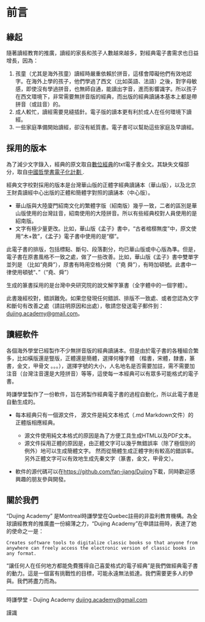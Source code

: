 # 前言

## 緣起

隨著讀經教育的推廣，讀經的家長和孩子人數越來越多，對經典電子書需求也日益增長，因為：

1. 孩童（尤其是海外孩童）讀經時嚴重依賴於拼音，這樣會障礙他們有效地認字。在海外上學的孩子，他們學過了西文（比如英語、法語）之後，對字母敏感，即使沒有學過拼音，也無師自通，能讀出字音，進而影響識字。所以孩子在西文環境下，非常需要無拼音版的經典，而出版的經典讀誦本基本上都是帶拼音（或註音）的。
2. 成人較忙，讀經需要見縫插針。電子版的讀本更有利於成人在任何環境下讀經。
3. 一些家庭準備開始讀經，卻沒有紙質書。電子書可以幫助這些家庭及早讀經。

## 採用的版本

為了減少文字錄入，經典的原文取自[數位經典][1]的txt電子書全文。其缺失文檔部分，取自[中國哲學書電子化計劃
][2].

[1]: http://www.chineseclassic.com/sites/default/files/field/image/munzu.zip
[2]: http://ctext.org/mengzi/zh

經典文字校對採用的版本是台灣華山版的正體字經典讀誦本（華山版），以及北京王財貴讀經中心出版的正體和簡體字對照的讀誦本（中心版）。

- 華山版與大陸廈門紹南文化的繁體字版（紹南版）幾乎一致，二者的區別是華山版使用的台灣註音，紹南使用的大陸拼音。所以有些經典校對人員使用的是紹南版。
- 文字有極少量更改。比如，華山版《孟子》書中，“古者棺槨無度”中，原文使用“木+敦”，《孟子》電子書中使用的是“槨”。

此電子書的排版，包括標點、斷句、段落劃分，均已華山版或中心版為準。但是，電子書在原書風格不一致之處，做了一些改善。比如，華山版《孟子》書中雙單字並列是 （比如“堯舜”），原書有時用空格分開 （“堯 舜”），有時加頓號。此書中一律使用頓號“、”（“堯、舜”）

生成的篆書採用的是台灣中央研究院的說文解字篆書（全字體中的一個字體）。

此書幾經校對，錯誤難免。如果您發現任何錯誤、排版不一致處、或者您認為文字和斷句有改善之處（請註明原因和出處），敬請您發送電子郵件到：<dujing.academy@gmail.com>。

## 讀經軟件

各個海外學堂已經製作不少無拼音版的經典讀誦本。但是由於電子書的各種組合繁多，比如橫版還是豎版，正體還是簡體，選擇何種字體 （楷書，宋體，隸書，篆書，金文，甲骨文 。。。），選擇字號的大小，人名地名是否需要加註，需不需要加注音（台灣注音還是大陸拼音）等等，這使每一本經典可以有眾多可能格式的電子書。

時謙學堂製作了一份軟件，旨在將製作經典電子書的過程自動化，所以此電子書是自動生成的。

- 每本經典只有一個源文件， 源文件是純文本格式（.md Markdown文件）的正體版相應經典。

	- 源文件使用純文本格式的原因是為了方便工具生成HTML以及PDF文本。
	- 源文件採用正體的原因是，由正體文字可以幾乎無錯誤率（除了極個別的例外）地可以生成簡體文字。 然而從簡體生成正體字則有較高的錯誤率。 另外正體文字可以有效地生成先秦文字（篆書，金文，甲骨文）。

- 軟件的源代碼可以在<https://github.com/fan-jiang/Dujing>下載，同時歡迎感興趣的朋友參與開發。

## 關於我們

“Dujing Academy” 是Montreal時謙學堂在Quebec註冊的非盈利教育機構。為全球讀經教育的推廣盡一份綿薄之力，“Dujing Academy”在申請註冊時，表達了她的使命之一是：
	
	Creates software tools to digitalize classic books so that anyone from anywhere can freely access the electronic version of classic books in any format.

“讓任何人在任何地方都能免費獲得自己喜愛格式的電子經典”是我們做經典電子書的動力。這是一個富有挑戰性的目標，可能永遠無法抵達。我們需要更多人的參與。我們將盡力而為。

---

時謙學堂 - Dujing Academy
<dujing.academy@gmail.com>

謹識







